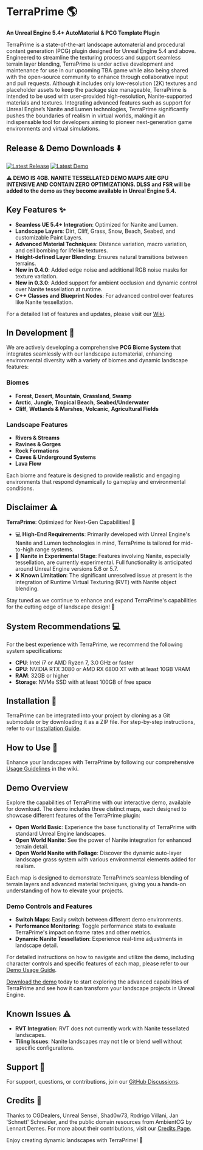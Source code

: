 # TerraPrime :earth_americas:

**An Unreal Engine 5.4+ AutoMaterial & PCG Template Plugin**

TerraPrime is a state-of-the-art landscape automaterial and procedural content generation (PCG) plugin designed for Unreal Engine 5.4 and above. Engineered to streamline the texturing process and support seamless terrain layer blending, TerraPrime is under active development and maintenance for use in our upcoming TBA game while also being shared with the open-source community to enhance through collaborative input and pull requests. Although it includes only low-resolution (2K) textures and placeholder assets to keep the package size manageable, TerraPrime is intended to be used with user-provided high-resolution, Nanite-supported materials and textures. Integrating advanced features such as support for Unreal Engine’s Nanite and Lumen technologies, TerraPrime significantly pushes the boundaries of realism in virtual worlds, making it an indispensable tool for developers aiming to pioneer next-generation game environments and virtual simulations.

## Release & Demo Downloads :arrow_down:

[![Latest Release](https://img.shields.io/badge/download-latest%20release-blue.svg?style=for-the-badge&logo=github)](https://github.com/OrchidIsle/TerraPrime/releases/latest) 
[![Latest Demo](https://img.shields.io/badge/download-latest%20demo-brightgreen.svg?style=for-the-badge&logo=unrealengine)](https://download.orchidisle.games/TerraPrimeDemo/TerraPrimeDemo-Win64-Latest.zip)

**:warning: DEMO IS 4GB. NANITE TESSELLATED DEMO MAPS ARE GPU INTENSIVE AND CONTAIN ZERO OPTIMIZATIONS. DLSS and FSR will be added to the demo as they become available in Unreal Engine 5.4.**

## Key Features :sparkles:

- **Seamless UE 5.4+ Integration**: Optimized for Nanite and Lumen.
- **Landscape Layers**: Dirt, Cliff, Grass, Snow, Beach, Seabed, and customizable Paint Layers.
- **Advanced Material Techniques**: Distance variation, macro variation, and cell bombing for lifelike textures.
- **Height-defined Layer Blending**: Ensures natural transitions between terrains.
- **New in 0.4.0**: Added edge noise and additional RGB noise masks for texture variation.
- **New in 0.3.0**: Added support for ambient occlusion and dynamic control over Nanite tessellation at runtime.
- **C++ Classes and Blueprint Nodes**: For advanced control over features like Nanite tessellation.

For a detailed list of features and updates, please visit our [Wiki](https://github.com/OrchidIsle/TerraPrime/wiki).

## In Development :construction:

We are actively developing a comprehensive **PCG Biome System** that integrates seamlessly with our landscape automaterial, enhancing environmental diversity with a variety of biomes and dynamic landscape features:

### Biomes
- **Forest**, **Desert**, **Mountain**, **Grassland**, **Swamp**
- **Arctic**, **Jungle**, **Tropical Beach**, **Seabed/Underwater**
- **Cliff**, **Wetlands & Marshes**, **Volcanic**, **Agricultural Fields**

### Landscape Features
- **Rivers & Streams**
- **Ravines & Gorges**
- **Rock Formations**
- **Caves & Underground Systems**
- **Lava Flow**

Each biome and feature is designed to provide realistic and engaging environments that respond dynamically to gameplay and environmental conditions.

## Disclaimer :warning:

**TerraPrime**: Optimized for Next-Gen Capabilities! :rocket:

- :computer: **High-End Requirements**: Primarily developed with Unreal Engine's Nanite and Lumen technologies in mind, TerraPrime is tailored for mid-to-high range systems.
- :construction: **Nanite in Experimental Stage**: Features involving Nanite, especially tessellation, are currently experimental. Full functionality is anticipated around Unreal Engine versions 5.6 or 5.7.
- :x: **Known Limitation**: The significant unresolved issue at present is the integration of Runtime Virtual Texturing (RVT) with Nanite object blending.

Stay tuned as we continue to enhance and expand TerraPrime's capabilities for the cutting edge of landscape design! :telescope:

## System Recommendations :computer:

For the best experience with TerraPrime, we recommend the following system specifications:
- **CPU**: Intel i7 or AMD Ryzen 7, 3.0 GHz or faster
- **GPU**: NVIDIA RTX 3080 or AMD RX 6800 XT with at least 10GB VRAM
- **RAM**: 32GB or higher
- **Storage**: NVMe SSD with at least 100GB of free space

## Installation :wrench:

TerraPrime can be integrated into your project by cloning as a Git submodule or by downloading it as a ZIP file. For step-by-step instructions, refer to our [Installation Guide](https://github.com/OrchidIsle/TerraPrime/wiki/Installation-Guide).

## How to Use :memo:

Enhance your landscapes with TerraPrime by following our comprehensive [Usage Guidelines](https://github.com/OrchidIsle/TerraPrime/wiki/How-to-Use) in the wiki.

## Demo Overview

Explore the capabilities of TerraPrime with our interactive demo, available for download. The demo includes three distinct maps, each designed to showcase different features of the TerraPrime plugin:

- **Open World Basic**: Experience the base functionality of TerraPrime with standard Unreal Engine landscapes.
- **Open World Nanite**: See the power of Nanite integration for enhanced terrain detail.
- **Open World Nanite with Foliage**: Discover the dynamic auto-layer landscape grass system with various environmental elements added for realism.

Each map is designed to demonstrate TerraPrime’s seamless blending of terrain layers and advanced material techniques, giving you a hands-on understanding of how to elevate your projects.

### Demo Controls and Features
- **Switch Maps**: Easily switch between different demo environments.
- **Performance Monitoring**: Toggle performance stats to evaluate TerraPrime's impact on frame rates and other metrics.
- **Dynamic Nanite Tessellation**: Experience real-time adjustments in landscape detail.

For detailed instructions on how to navigate and utilize the demo, including character controls and specific features of each map, please refer to our [Demo Usage Guide](https://github.com/OrchidIsle/TerraPrime/wiki/Demo-Guide).

[Download the demo](https://download.orchidisle.games/TerraPrimeDemo/TerraPrimeDemo-Win64-Latest.zip) today to start exploring the advanced capabilities of TerraPrime and see how it can transform your landscape projects in Unreal Engine.

## Known Issues :warning:

- **RVT Integration**: RVT does not currently work with Nanite tessellated landscapes.
- **Tiling Issues**: Nanite landscapes may not tile or blend well without specific configurations.

## Support :handshake:

For support, questions, or contributions, join our [GitHub Discussions](https://github.com/OrchidIsle/TerraPrime/discussions).

## Credits :star2:

Thanks to CGDealers, Unreal Sensei, Shad0w73, Rodrigo Villani, Jan 'Schnett' Schneider, and the public domain resources from AmbientCG by Lennart Demes. For more about their contributions, visit our [Credits Page](https://github.com/OrchidIsle/TerraPrime/wiki/Credits).

Enjoy creating dynamic landscapes with TerraPrime! :art:
